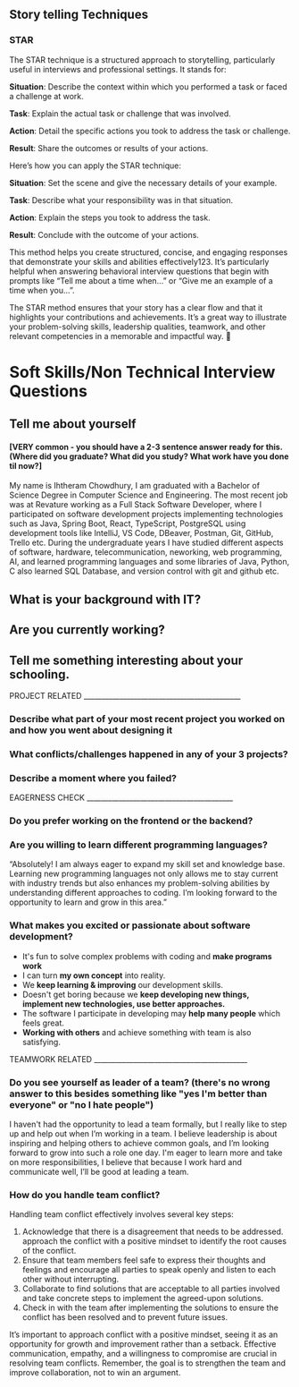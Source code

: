 ## Story telling Techniques

### STAR
The STAR technique is a structured approach to storytelling, particularly useful in interviews and professional settings. It stands for:

**Situation**: Describe the context within which you performed a task or faced a challenge at work.

**Task**: Explain the actual task or challenge that was involved.

**Action**: Detail the specific actions you took to address the task or challenge.

**Result**: Share the outcomes or results of your actions.

Here’s how you can apply the STAR technique:

**Situation**: Set the scene and give the necessary details of your example.

**Task**: Describe what your responsibility was in that situation.

**Action**: Explain the steps you took to address the task. 

**Result**: Conclude with the outcome of your actions.

This method helps you create structured, concise, and engaging responses that demonstrate your skills and abilities effectively123. It’s particularly helpful when answering behavioral interview questions that begin with prompts like “Tell me about a time when…” or “Give me an example of a time when you…”.

The STAR method ensures that your story has a clear flow and that it highlights your contributions and achievements. It’s a great way to illustrate your problem-solving skills, leadership qualities, teamwork, and other relevant competencies in a memorable and impactful way. 🌟

# Soft Skills/Non Technical	Interview Questions		


## Tell me about yourself
#### [VERY common - you should have a 2-3 sentence answer ready for this. (Where did you graduate? What did you study? What work have you done til now?]	
My name is Ihtheram Chowdhury, I am graduated with a Bachelor of Science Degree in Computer Science and Engineering. 
The most recent job was at Revature working as a Full Stack Software Developer, where I participated on software development projects implementing technologies such as Java, Spring Boot, React, TypeScript, PostgreSQL using development tools like IntelliJ, VS Code, DBeaver, Postman, Git, GitHub, Trello etc.
During the undergraduate years I have studied different aspects of software, hardware, telecommunication, neworking, web programming, AI, and learned programming languages and some libraries of Java, Python, C also learned SQL Database, and version control with git and github etc.
## What is your background with IT?

## Are you currently working?

## Tell me something interesting about your schooling.	

PROJECT RELATED ____________________________________________

### Describe what part of your most recent project you worked on and how you went about designing it	

### What conflicts/challenges happened in any of your 3 projects?	

### Describe a moment where you failed?			

EAGERNESS CHECK _________________________________________

### Do you prefer working on the frontend or the backend?

### Are you willing to learn different programming languages?			
“Absolutely! I am always eager to expand my skill set and knowledge base. Learning new programming languages not only allows me to stay current with industry trends but also enhances my problem-solving abilities by understanding different approaches to coding. I’m looking forward to the opportunity to learn and grow in this area.”

### What makes you excited or passionate about software development?
 - It's fun to solve complex problems with coding and **make programs work**
 - I can turn **my own concept** into reality.
 - We **keep learning & improving** our development skills.
 - Doesn't get boring because we **keep developing new things, implement new technologies, use better approaches.**
 - The software I participate in developing may **help many people** which feels great.
 - **Working with others** and achieve something with team is also satisfying.

TEAMWORK RELATED ___________________________________________

### Do you see yourself as leader of a team? (there's no wrong answer to this besides something like "yes I'm better than everyone" or "no I hate people")			
I haven't had the opportunity to lead a team formally, but I really like to step up and help out when I’m working in a team. I believe leadership is about inspiring and helping others to achieve common goals, and I’m looking forward to grow into such a role one day. I'm eager to learn more and take on more responsibilities, I believe that because I work hard and communicate well, I’ll be good at leading a team.

### How do you handle team conflict?
Handling team conflict effectively involves several key steps:

 1. Acknowledge that there is a disagreement that needs to be addressed. approach the conflict with a positive mindset to identify the root causes of the conflict.
 2. Ensure that team members feel safe to express their thoughts and feelings and encourage all parties to speak openly and listen to each other without interrupting.
 3. Collaborate to find solutions that are acceptable to all parties involved and take concrete steps to implement the agreed-upon solutions.
 8. Check in with the team after implementing the solutions to ensure the conflict has been resolved and to prevent future issues.

It’s important to approach conflict with a positive mindset, seeing it as an opportunity for growth and improvement rather than a setback. Effective communication, empathy, and a willingness to compromise are crucial in resolving team conflicts. Remember, the goal is to strengthen the team and improve collaboration, not to win an argument.


		
            



